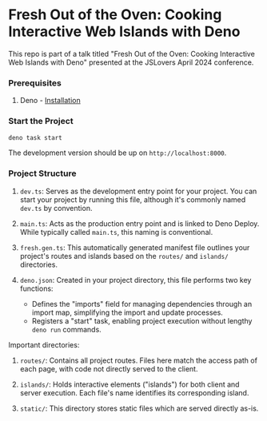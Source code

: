# Fresh Out of the Oven: Cooking Interactive Web Islands with Deno

This repo is part of a talk titled "Fresh Out of the Oven: Cooking Interactive Web Islands with Deno" presented at the JSLovers April 2024 conference.

### Prerequisites

1. Deno - [Installation](https://docs.deno.com/runtime/manual/getting_started/installation)


### Start the Project

```bash
deno task start
```

The development version should be up on `http://localhost:8000`.

### Project Structure

1. `dev.ts`: Serves as the development entry point for your project. You can start your project by running this file, although it's commonly named `dev.ts` by convention.

2. `main.ts`: Acts as the production entry point and is linked to Deno Deploy. While typically called `main.ts`, this naming is conventional.

3. `fresh.gen.ts`: This automatically generated manifest file outlines your project's routes and islands based on the `routes/` and `islands/` directories.

4. `deno.json`: Created in your project directory, this file performs two key functions:
    - Defines the "imports" field for managing dependencies through an import map, simplifying the import and update processes.
    - Registers a "start" task, enabling project execution without lengthy `deno run` commands.

Important directories:

1. `routes/`: Contains all project routes. Files here match the access path of each page, with code not directly served to the client.

2. `islands/`: Holds interactive elements ("islands") for both client and server execution. Each file's name identifies its corresponding island.

3. `static/`: This directory stores static files which are served directly as-is.